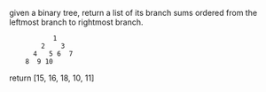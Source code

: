 given a binary tree, return a list of its branch sums ordered from the leftmost branch to rightmost branch.

               1
            2    3
          4   5 6  7
        8  9 10
return
[15, 16, 18, 10, 11]

